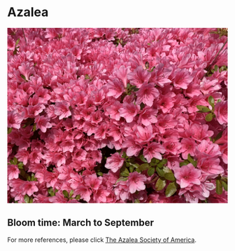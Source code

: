 <h1>Azalea</h1>
<img src="Azalea.jpg" alt="Azalea">
<h2>Bloom time: March to September</h2>
<p>For more references, please click <a href="https://www.azaleas.org/azalea-basics/">The Azalea Society of America</a>.</p>

